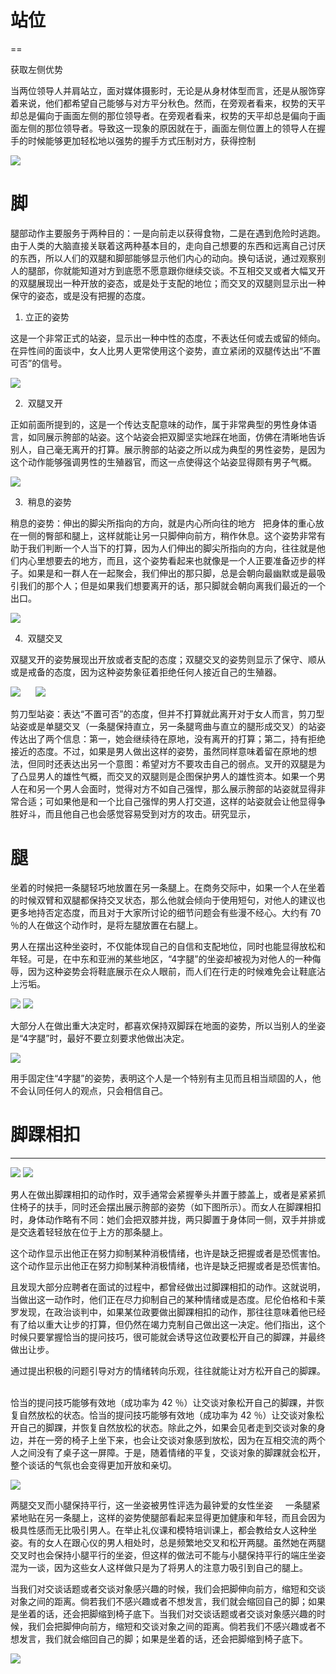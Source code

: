 
# 站位
==

获取左侧优势    

当两位领导人并肩站立，面对媒体摄影时，无论是从身材体型而言，还是从服饰穿着来说，他们都希望自己能够与对方平分秋色。然而，在旁观者看来，权势的天平却总是偏向于画面左侧的那位领导者。在旁观者看来，权势的天平却总是偏向于画面左侧的那位领导者。导致这一现象的原因就在于，画面左侧位置上的领导人在握手的时候能够更加轻松地以强势的握手方式压制对方，获得控制

![](/assets/images/image80.png)

# 脚


腿部动作主要服务于两种目的：一是向前走以获得食物，二是在遇到危险时逃跑。由于人类的大脑直接关联着这两种基本目的，走向自己想要的东西和远离自己讨厌的东西，所以人们的双腿和脚部能够显示他们内心的动向。换句话说，通过观察别人的腿部，你就能知道对方到底愿不愿意跟你继续交谈。不互相交叉或者大幅叉开的双腿展现出一种开放的姿态，或是处于支配的地位；而交叉的双腿则显示出一种保守的姿态，或是没有把握的态度。  

1. 立正的姿势

这是一个非常正式的站姿，显示出一种中性的态度，不表达任何或去或留的倾向。在异性间的面谈中，女人比男人更常使用这个姿势，直立紧闭的双腿传达出“不置可否”的信号。

![](/assets/images/image39.png)

2.  双腿叉开    

正如前面所提到的，这是一个传达支配意味的动作，属于非常典型的男性身体语言，如同展示胯部的站姿。这个站姿会把双脚坚实地踩在地面，仿佛在清晰地告诉别人，自己毫无离开的打算。展示胯部的站姿之所以成为典型的男性姿势，是因为这个动作能够强调男性的生殖器官，而这一点使得这个站姿显得颇有男子气概。

![](/assets/images/image81.png)

3.  稍息的姿势    

稍息的姿势：伸出的脚尖所指向的方向，就是内心所向往的地方   把身体的重心放在一侧的臀部和腿上，这样就能让另一只脚伸向前方，稍作休息。这个姿势非常有助于我们判断一个人当下的打算，因为人们伸出的脚尖所指向的方向，往往就是他们内心里想要去的地方，而且，这个姿势看起来也就像是一个人正要准备迈步的样子。如果是和一群人在一起聚会，我们伸出的那只脚，总是会朝向最幽默或是最吸引我们的那个人；但是如果我们想要离开的话，那只脚就会朝向离我们最近的一个出口。  

![](/assets/images/image84.png)

4.  双腿交叉

双腿叉开的姿势展现出开放或者支配的态度；双腿交叉的姿势则显示了保守、顺从或是戒备的态度，因为这种姿势象征着拒绝任何人接近自己的生殖器。  

![](/assets/images/image42.png)      ![](/assets/images/image44.png)

剪刀型站姿：表达“不置可否”的态度，但并不打算就此离开对于女人而言，剪刀型站姿或是单腿交叉（一条腿保持直立，另一条腿弯曲与直立的腿形成交叉）的站姿传达出了两个信息：第一，她会继续待在原地，没有离开的打算；第二，持有拒绝接近的态度。不过，如果是男人做出这样的姿势，虽然同样意味着留在原地的想法，但同时还表达出另一个意图：希望对方不要攻击自己的弱点。叉开的双腿是为了凸显男人的雄性气概，而交叉的双腿则是企图保护男人的雄性资本。如果一个男人在和另一个男人会面时，觉得对方不如自己强悍，那么展示胯部的站姿就显得非常合适；可如果他是和一个比自己强悍的男人打交道，这样的站姿就会让他显得争胜好斗，而且他自己也会感觉容易受到对方的攻击。研究显示，

# 腿


坐着的时候把一条腿轻巧地放置在另一条腿上。在商务交际中，如果一个人在坐着的时候双臂和双腿都保持交叉状态，那么他就会倾向于使用短句，对他人的建议也更多地持否定态度，而且对于大家所讨论的细节问题会有些漫不经心。大约有 70 ％的人在做这个动作时，是将左腿放置在右腿上。

男人在摆出这种坐姿时，不仅能体现自己的自信和支配地位，同时也能显得放松和年轻。可是，在中东和亚洲的某些地区，“4字腿”的坐姿却被视为对他人的一种侮辱，因为这种姿势会将鞋底展示在众人眼前，而人们在行走的时候难免会让鞋底沾上污垢。  

![](/assets/images/image14.png)
![](/assets/images/image10.png)

大部分人在做出重大决定时，都喜欢保持双脚踩在地面的姿势，所以当别人的坐姿是“4字腿”时，最好不要立刻要求他做出决定。    

![](/assets/images/image1.png)

用手固定住“4字腿”的姿势，表明这个人是一个特别有主见而且相当顽固的人，他不会认同任何人的观点，只会相信自己。  

# 脚踝相扣  
------

![](/assets/images/image41.png)
![](/assets/images/image4.png)

男人在做出脚踝相扣的动作时，双手通常会紧握拳头并置于膝盖上，或者是紧紧抓住椅子的扶手，同时还会摆出展示胯部的姿势（如下图所示）。而女人在脚踝相扣时，身体动作略有不同：她们会把双膝并拢，两只脚置于身体同一侧，双手并排或是交迭着轻轻放在位于上方的那条腿上。

这个动作显示出他正在努力抑制某种消极情绪，也许是缺乏把握或者是恐慌害怕。这个动作显示出他正在努力抑制某种消极情绪，也许是缺乏把握或者是恐慌害怕。

且发现大部分应聘者在面试的过程中，都曾经做出过脚踝相扣的动作。这就说明，当做出这一动作时，他们正在尽力抑制自己的某种情绪或是态度。尼伦伯格和卡莱罗发现，在政治谈判中，如果某位政要做出脚踝相扣的动作，那往往意味着他已经有了给以重大让步的打算，但仍然在竭力克制自己做出这一决定。他们指出，这个时候只要掌握恰当的提问技巧，很可能就会诱导这位政要松开自己的脚踝，并最终做出让步。  

通过提出积极的问题引导对方的情绪转向乐观，往往就能让对方松开自己的脚踝。  

恰当的提问技巧能够有效地（成功率为 42 ％）让交谈对象松开自己的脚踝，并恢复自然放松的状态。恰当的提问技巧能够有效地（成功率为 42 ％）让交谈对象松开自己的脚踝，并恢复自然放松的状态。除此之外，如果会见者走到交谈对象的身边，并在一旁的椅子上坐下来，也会让交谈对象感到放松，因为在互相交流的两个人之间没有了桌子这一屏障。于是，随着情绪的平复，交谈对象的脚踝就会松开，整个谈话的气氛也会变得更加开放和亲切。  

![](/assets/images/image52.png)

两腿交叉而小腿保持平行，这一坐姿被男性评选为最钟爱的女性坐姿     一条腿紧紧地贴在另一条腿上，这样的姿势使腿部看起来显得更加健康和年轻，而且会因为极具性感而无比吸引男人。在举止礼仪课和模特培训课上，都会教给女人这种坐姿。有的女人在跟心仪的男人相处时，总是频繁地交叉和松开两腿。虽然她在两腿交叉时也会保持小腿平行的坐姿，但这样的做法可不能与小腿保持平行的端庄坐姿混为一谈，因为这些女人这样做只是为了将男人的注意力吸引到自己的腿上。  

当我们对交谈话题或者交谈对象感兴趣的时候，我们会把脚伸向前方，缩短和交谈对象之间的距离。倘若我们不感兴趣或者不想发言，我们就会缩回自己的脚；如果是坐着的话，还会把脚缩到椅子底下。当我们对交谈话题或者交谈对象感兴趣的时候，我们会把脚伸向前方，缩短和交谈对象之间的距离。倘若我们不感兴趣或者不想发言，我们就会缩回自己的脚；如果是坐着的话，还会把脚缩到椅子底下。    

![](/assets/images/image61.png) 